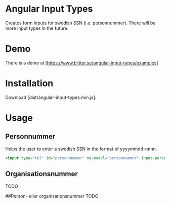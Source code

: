 # Angular Input Types
Creates form inputs for swedish SSN (i.e. personnummer). There will be more input types in the future.

# Demo
There is a demo at [https://www.blitter.se/angular-input-types/examples]

# Installation
Download [dist/angular-input-types.min.js].

# Usage
## Personnummer
Helps the user to enter a swedish SSN in the format of yyyymmdd-nnnn.
```html
<input type="tel" id="personnummer" ng-model="personnummer" input-personnummer/>
```

## Organisationsnummer
TODO

##Person- eller organisationsnummer
TODO
